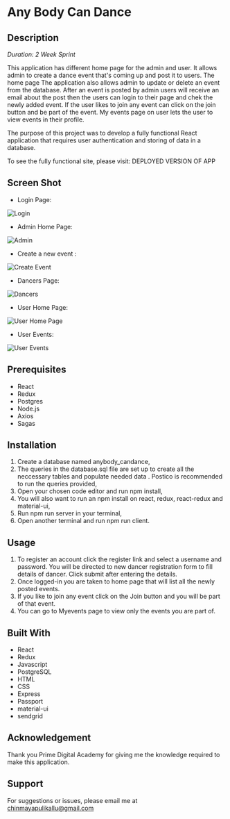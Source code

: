 # Any Body Can Dance

## Description

_Duration: 2 Week Sprint_

This application has  different home page for the admin and user. It allows admin to create a dance event that's coming up and post it to users. The home page  The application also allows admin to update  or delete an event from the database. After an event is posted by admin users will receive an email about the post then the users can login to their page and chek the newly added event. If the user likes to join any event can click on the join button and be part of the event. My events page on user lets the user to view events in their profile.

The purpose of this project was to develop a fully functional React application that requires user authentication and storing of data in a database.

To see the fully functional site, please visit: DEPLOYED VERSION OF APP


## Screen Shot

- Login Page:

![Login](Wire-frames/login_page.png)

- Admin Home Page:

![Admin](Wire-frames/admin_home.png)

- Create a new event :

![Create Event](Wire-frames/create_event.png)

- Dancers Page:

![Dancers](Wire-frames/Dancers.png)

- User Home Page:

![User Home Page](Wire-frames/user_homepage.png)

- User Events:

![User Events](Wire-frames/my_events.png)


## Prerequisites

- React
- Redux
- Postgres
- Node.js
- Axios
- Sagas

## Installation

1. Create a database named anybody_candance,
2. The queries in the database.sql file are set up to create all the neccessary tables and populate needed data . Postico is recommended to run the queries provided,
3. Open your chosen code editor and run npm install,
4. You will also want to run an npm install on react, redux, react-redux and material-ui,
5. Run npm run server in your terminal,
6. Open another terminal and run npm run client.

## Usage

1. To register an account click the register link and select a username and password. You will be directed to new dancer registration form to fill details of dancer. Click submit after entering the details.
2. Once logged-in you are taken to home page that will list all the newly posted events.
3. If you like to join any event click on the Join button and you will be part of that event.
4. You can go to Myevents page to view only the events you are part of.


## Built With

- React
- Redux
- Javascript
- PostgreSQL
- HTML
- CSS
- Express
- Passport
- material-ui
- sendgrid

## Acknowledgement

Thank you Prime Digital Academy for giving me the knowledge required to make this application.

## Support 

For suggestions or issues, please email me at chinmayapulikallu@gmail.com


